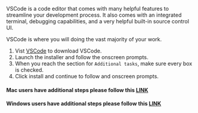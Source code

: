 VSCode is a code editor that comes with many helpful features to streamline your development process. It also comes with an integrated terminal, debugging capabilities, and a very helpful built-in source control UI.

VSCode is where you will doing the vast majority of your work.

1. Vist [VSCode](https://code.visualstudio.com) to download VSCode.
1. Launch the installer and follow the onscreen prompts.
1. When you reach the section for `Additional tasks`, make sure every box is checked.
1. Click install and continue to follow and onscreen prompts.

#### Mac users have additional steps please follow this [LINK](vscode-mac.md)
#### Windows users have additional steps please follow this [LINK](vscode-windows.md)